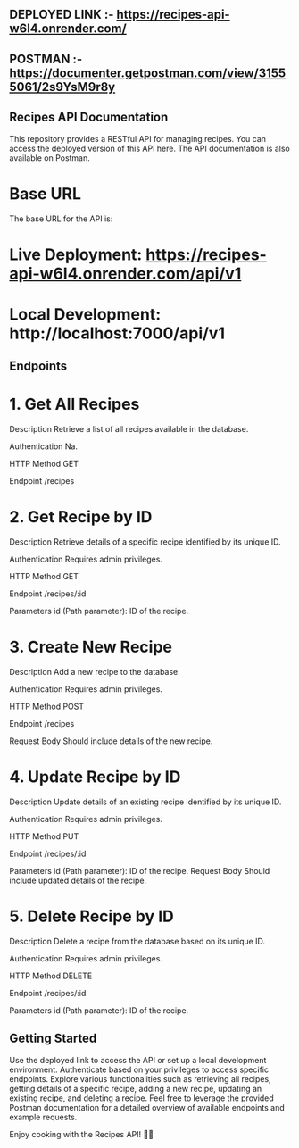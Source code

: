 ## DEPLOYED LINK :- https://recipes-api-w6l4.onrender.com/
## POSTMAN :- https://documenter.getpostman.com/view/31555061/2s9YsM9r8y


## Recipes API Documentation
This repository provides a RESTful API for managing recipes. You can access the deployed version of this API here. The API documentation is also available on Postman.

# Base URL
The base URL for the API is:

# Live Deployment: https://recipes-api-w6l4.onrender.com/api/v1
# Local Development: http://localhost:7000/api/v1

## Endpoints

# 1. Get All Recipes
Description
Retrieve a list of all recipes available in the database.

Authentication
Na.

HTTP Method
GET

Endpoint
/recipes

# 2. Get Recipe by ID
Description
Retrieve details of a specific recipe identified by its unique ID.

Authentication
Requires admin privileges.

HTTP Method
GET

Endpoint
/recipes/:id

Parameters
id (Path parameter): ID of the recipe.


# 3. Create New Recipe
Description
Add a new recipe to the database.

Authentication
Requires admin privileges.

HTTP Method
POST

Endpoint
/recipes

Request Body
Should include details of the new recipe.

# 4. Update Recipe by ID
Description
Update details of an existing recipe identified by its unique ID.

Authentication
Requires admin privileges.

HTTP Method
PUT

Endpoint
/recipes/:id

Parameters
id (Path parameter): ID of the recipe.
Request Body
Should include updated details of the recipe.

# 5. Delete Recipe by ID
Description
Delete a recipe from the database based on its unique ID.

Authentication
Requires admin privileges.

HTTP Method
DELETE

Endpoint
/recipes/:id

Parameters
id (Path parameter): ID of the recipe.


## Getting Started
Use the deployed link to access the API or set up a local development environment.
Authenticate based on your privileges to access specific endpoints.
Explore various functionalities such as retrieving all recipes, getting details of a specific recipe, adding a new recipe, updating an existing recipe, and deleting a recipe.
Feel free to leverage the provided Postman documentation for a detailed overview of available endpoints and example requests.

Enjoy cooking with the Recipes API! 🍲✨
